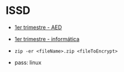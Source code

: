 # ISSD

- [1er trimestre - AED](./01_trimestre/aed/)
- [1er trimestre - informática](./01_trimestre/informatica/)


- `zip -er <fileName>.zip <fileToEncrypt>`
- pass: linux